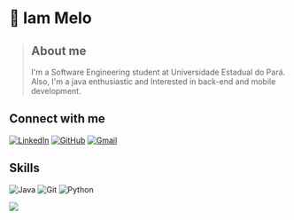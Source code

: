 # 🦑 Iam Melo

> ## About me
> I'm a Software Engineering student at Universidade Estadual do Pará. Also, I'm a java enthusiastic and Interested in back-end and mobile development.



## Connect with me
[![LinkedIn](https://img.shields.io/badge/LinkedIn-0077B5?style=for-the-badge&logo=linkedin&logoColor=white)](https://br.linkedin.com/in/iam-melo-0a260220a) [![GitHub](https://img.shields.io/badge/GitHub-100000?style=for-the-badge&logo=github&logoColor=white)](https://github.com/iammelo68) [![Gmail](https://img.shields.io/badge/Gmail-333333?style=for-the-badge&logo=gmail&logoColor=red)](mailto:iams.melo06@gmail.com) 

## Skills
![Java](https://img.shields.io/badge/java-%23ED8B00.svg?style=for-the-badge&logo=openjdk&logoColor=white) ![Git](https://img.shields.io/badge/GIT-E44C30?style=for-the-badge&logo=git&logoColor=white) ![Python](https://img.shields.io/badge/python-3670A0?style=for-the-badge&logo=python&logoColor=ffdd54)


![](https://komarev.com/ghpvc/?username=iammelo68&color=006bed) 
